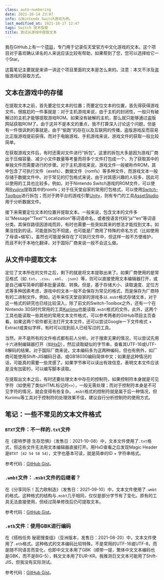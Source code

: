 ```yaml
---
class: auto-numbering
date: 2021-10-14 23:07
info: 以Nintendo Switch游戏为例。
last_modified_at: 2021-10-17 12:47
tags: Switch 技术指南
title: 尝试从游戏中提取文本
---
```

我在GitHub上有一个[项目](https://github.com/Xzonn/NintendoOfficialChineseGames/)，专门用于记录任天堂官方中文化游戏的文本。这个项目对于喜欢确认译名的人来说应该比较有帮助，如果帮到了您，您可以选择给它一个Star。

这篇笔记主要就是来讲一讲这个项目里面的文本是怎么来的。注意：本文不涉及盗版游戏的获取方式。

## 文本在游戏中的存储
在提取文本之前，首先要定位文本的位置；而要定位文本的位置，首先得获得游戏文件。很尴尬的一件事就是：对于主机游戏来说，由于主机的封闭性，一般只有破解过的主机才能够提取游戏ROM。如果没有破解的主机，那么就只能够通过盗版网站获取ROM了。由于这并不是本文的重点，我不打算深入讨论这个问题，但是有一件很讽刺的事就是，由于“偷跑”的存在以及互联网的传播，盗版游戏反而容易比正版游戏提前获得。而对于电脑游戏、手机游戏来说，游戏文件的获取一般比较简单。

在获取游戏文件后，有时还需对文件进行“拆包”。这里的拆包大多是因为游戏厂商出于压缩容量、减少小文件数量等考量而将多个文件打包成一个，为了获取其中的单独文件而需要进行的步骤。对于主机游戏来说，游戏文件一般被称作ROM，其中包含了可执行文件（exefs）、数据文件（romfs）等多种文件，而游戏文本一般存储于数据文件中。对于常见的打包格式来说，由于对其感兴趣的人较多，因此可以使用的工具也比较多。例如，对于Nintendo Switch游戏的ROM文件，可以使用[Ryujinx](https://ryujinx.org/)提取其中的romfs；对于任天堂自家的常用打包格式，可以使用[Switch-Toolbox](https://github.com/KillzXGaming/Switch-Toolbox/)进行拆包；而对于跨平台的游戏引擎[Unity](https://unity.com/)，则有专门的工具[AssetStudio](https://github.com/Perfare/AssetStudio/)用于分析数据文件。

接下来需要定位文本的位置并提取文本。一般来说，包含文本的文件多以“Message”“Text”“Localization”等词语命名，或者按语言代码“ja”“en”等词语分类。其保存路径因游戏而异，有时也需要一些突如其来的想法才能找到文本。如果没找到的话，可能是拆包不彻底，也可能是厂商用了特殊的命名方式（比如使用了母语+缩写）。虽然也可能是保存在了可执行文件中，但这样一般不方便维护，而且不利于本地化翻译，对于国际厂商来说一般不会这么做。

## 从文件中提取文本
定位了文本所在的文件之后，剩下的就是将文本提取出来了。如果厂商使用的是常见格式（如`.txt`、`.csv`、`.xml`、`.json`）等，则可以直接使用文本编辑器打开，或是自己编写简单的脚本批量读取、转换。但是，基于存储大小、读取速度、定位方式等多种因素考虑，游戏中的文本一般不会保存为常见的格式，而是保存为厂商特有的二进制文件。例如，近年来任天堂自家的游戏多以`.msbt`格式存储文本，对于这一格式的研究也已经比较深入，除了前文的Switch-Toolbox之外，还有一个在Nintendo 3DS时代常用的工具[Kuriimu](https://github.com/IcySon55/Kuriimu/)也能读取`.msbt`格式的文件。此外，这两个工具也能读取一些其他的常用文本文件格式，可以参考两者的GitHub项目主页查看。如果这两个软件都无法打开文本文件，还可以尝试Google一下文件格式 + Extract或类似字样，有时可以找到前人已经写过的工具。

当然，并不是所有的文件格式都有前人分析。对于搜索无果的情况，可以尝试先用十六进制编辑器打开（如[HxD](https://mh-nexus.de/en/hxd/)），然后读取疑似的字节串，查看其UTF-16或UTF-8解码的结果。对于国际厂商来说，文本编码多为这两种编码，但也有例外，如厂商可能使用Shift-JIS编码日语，或GB18030编码简体中文；如果是这种情况的话，可能真的需要一些灵感了。如果字节串可以读出有效信息，表明文本文件应该是没有加密的，可以编写脚本读取。

在提取出文本之后，有时还要处理文本中存在的控制符。如果控制符本身就是可见字符（如使用了类似HTML标记的`<>`），一般无需处理；而对于控制符本身是不可见字符的情况，就会变得有些复杂。`.msbt`格式的控制符就是属于后一种情况，但Kuriimu等工具对于控制符的处理效果不佳，建议自行分析控制符的使用方式。

## 笔记：一些不常见的文本文件格式
### `BTXT`文件：不一样的`.txt`文件
在《密特罗德 生存恐惧》（发售日：2021-10-08）中，文本文件使用了`.txt`格式，但这些文件无法用文本编辑器直接打开。用HxD查看之后发现Magic Header是`BTXT`（`42 54 58 54`），文字也基本可读，就是简单的ID + 字符串格式。

参考代码：[GitHub Gist](https://gist.github.com/Xzonn/aa4ffdfc89ea416108e8348f2506ad99)。

### `.wmbt`文件：`.msbt`文件的后继者？
在《分享同乐！瓦力欧制造》（发售日：2021-09-10）中，文本文件使用了`.wmbt`的格式。这种格式的结构与`.msbt`几乎相同，仅仅是部分字节有了变化。原有的工具无法直接使用，但经过简单修改后仍可提取文本。

参考代码：[GitHub Gist](https://gist.github.com/Xzonn/f779dcb213fa8c366779f8b22c94f0c4)。

### `.etb`文件：使用GBK进行编码
在《搭档任务 秘密搜查组》（亚洲版本，发售日：2021-08-20）中，文本文件使用了`.etb`格式。这种格式的文本编码比较特殊，不是常用的UTF-16或UTF-8，而是随不同语言而变化，也即中文文本用了GBK（顺带一提，繁体中文文本编码也是GBK，而不是BIG-5），韩文文本用了EUR-KR。我推测日文文本可能用了Shift-JIS，但我没有实际测试。

参考代码：[GitHub Gist](https://gist.github.com/Xzonn/bc9454ec711d4c547776825c5eaea476)。